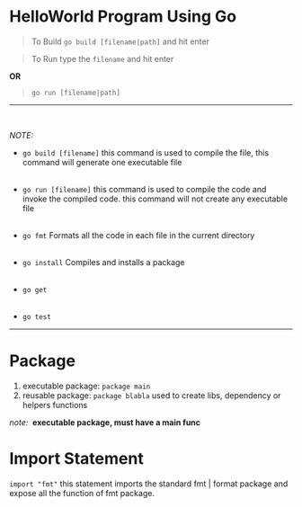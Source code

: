 # HelloWorld Program Using Go

> To Build `go build [filename|path]` and hit enter

> To Run type the `filename` and hit enter

**OR**

> `go run [filename|path]`

----------
</br>

*NOTE:*</br>
- `go build [filename]` this command is used to compile the file, this command will generate one executable file
</br></br>
- `go run [filename]` this command is used to compile the code and invoke the compiled code. this command will not create any executable file
</br></br>

- `go fmt` Formats all the code in each file in the current directory
<br><br>

- `go install` Compiles and installs a package
<br><br>

- `go get` 
<br><br>
- `go test` 
----------


# Package
1. executable package:  `package main`
2. reusable package:  `package blabla` used to create libs, dependency or helpers functions

*note:&nbsp;*
**executable package, must have a main func**


# Import Statement
`import "fmt"` this statement imports the standard fmt | format package and expose all the function of fmt package.
